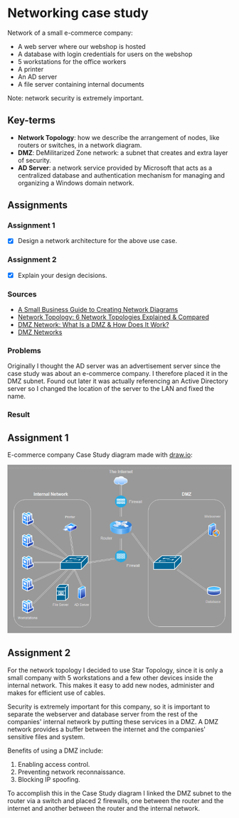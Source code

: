 # Networking case study

Network of a small e-commerce company:

- A web server where our webshop is hosted
- A database with login credentials for users on the webshop
- 5 workstations for the office workers
- A printer
- An AD server
- A file server containing internal documents

Note: network security is extremely important.

## Key-terms
- **Network Topology**: how we describe the arrangement of nodes, like routers or switches, in a network diagram.
- **DMZ**: DeMilitarized Zone network: a subnet that creates and extra layer of security.
- **AD Server**:  a network service provided by Microsoft that acts as a centralized database and authentication mechanism for managing and organizing a Windows domain network.

## Assignments

### Assignment 1
- [x] Design a network architecture for the above use case.

### Assignment 2
- [x] Explain your design decisions.

### Sources
- [A Small Business Guide to Creating Network Diagrams](https://www.fool.com/the-ascent/small-business/it-management/articles/network-diagram/)
- [Network Topology: 6 Network Topologies Explained & Compared](https://www.comparitech.com/net-admin/network-topologies-advantages-disadvantages/)
- [DMZ Network: What Is a DMZ & How Does It Work?](https://www.okta.com/identity-101/dmz/)
- [DMZ Networks](https://www.fortinet.com/resources/cyberglossary/what-is-dmz)

### Problems
Originally I thought the AD server was an advertisement server since the case study was about an e-commerce company. I therefore placed it in the DMZ subnet. Found out later it was actually referencing an Active Directory server so I changed the location of the server to the LAN and fixed the name.

### Result

## Assignment 1

E-commerce company Case Study diagram made with [draw.io](https://app.diagrams.net/):

![Diagram](../00_includes/week_03_images/screen1.png)

## Assignment 2

For the network topology I decided to use Star Topology, since it is only a small company with 5 workstations and a few other devices inside the internal network. This makes it easy to add new nodes, administer and makes for efficient use of cables.

Security is extremely important for this company, so it is important to separate the webserver and database server from the rest of the companies' internal network by putting these services in a DMZ. A DMZ network provides a buffer between the internet and the companies' sensitive files and system.

Benefits of using a DMZ include:

1. Enabling access control.
2. Preventing network reconnaissance.
3. Blocking IP spoofing.

To accomplish this in the Case Study diagram I linked the DMZ subnet to the router via a switch and placed 2 firewalls, one between the router and the internet and another between the router and the internal network.